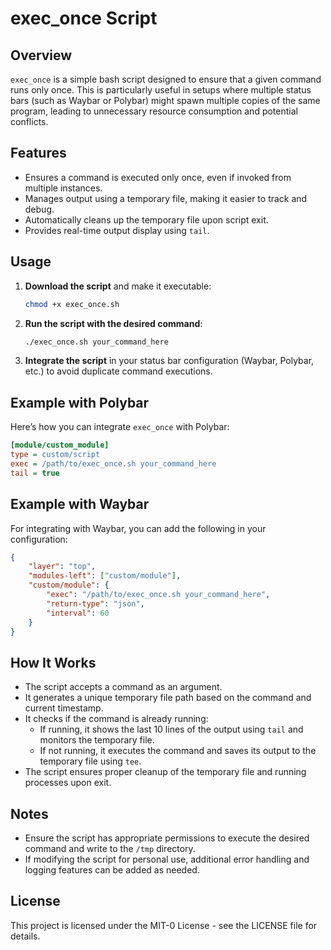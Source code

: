 # exec_once Script

## Overview

`exec_once` is a simple bash script designed to ensure that a given command runs only once. This is particularly useful in setups where multiple status bars (such as Waybar or Polybar) might spawn multiple copies of the same program, leading to unnecessary resource consumption and potential conflicts.

## Features

- Ensures a command is executed only once, even if invoked from multiple instances.
- Manages output using a temporary file, making it easier to track and debug.
- Automatically cleans up the temporary file upon script exit.
- Provides real-time output display using `tail`.

## Usage

1. **Download the script** and make it executable:

    ```bash
    chmod +x exec_once.sh
    ```

2. **Run the script with the desired command**:

    ```bash
    ./exec_once.sh your_command_here
    ```

3. **Integrate the script** in your status bar configuration (Waybar, Polybar, etc.) to avoid duplicate command executions.

## Example with Polybar

Here’s how you can integrate `exec_once` with Polybar:

```ini
[module/custom_module]
type = custom/script
exec = /path/to/exec_once.sh your_command_here
tail = true
```

## Example with Waybar

For integrating with Waybar, you can add the following in your configuration:

```json
{
    "layer": "top",
    "modules-left": ["custom/module"],
    "custom/module": {
        "exec": "/path/to/exec_once.sh your_command_here",
        "return-type": "json",
        "interval": 60
    }
}
```

## How It Works

- The script accepts a command as an argument.
- It generates a unique temporary file path based on the command and current timestamp.
- It checks if the command is already running:
  - If running, it shows the last 10 lines of the output using `tail` and monitors the temporary file.
  - If not running, it executes the command and saves its output to the temporary file using `tee`.
- The script ensures proper cleanup of the temporary file and running processes upon exit.

## Notes

- Ensure the script has appropriate permissions to execute the desired command and write to the `/tmp` directory.
- If modifying the script for personal use, additional error handling and logging features can be added as needed.

## License

This project is licensed under the MIT-0 License - see the LICENSE file for details.

